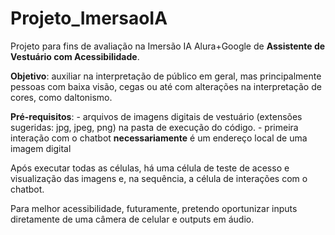 # Projeto_ImersaoIA
Projeto para fins de avaliação na Imersão IA Alura+Google de **Assistente de Vestuário com Acessibilidade**.

**Objetivo**: auxiliar na interpretação de público em geral, mas principalmente pessoas com baixa visão, cegas ou até com alterações na interpretação de cores, como daltonismo.

**Pré-requisitos**: 
    - arquivos de imagens digitais de vestuário (extensões sugeridas: jpg, jpeg, png) na pasta de execução do código.
    - primeira interação com o chatbot **necessariamente** é um endereço local de uma imagem digital

Após executar todas as células, há uma célula de teste de acesso e visualização das imagens e, na sequência, a célula de interações com o chatbot.

Para melhor acessibilidade, futuramente, pretendo oportunizar inputs diretamente de uma câmera de celular e outputs em áudio.

